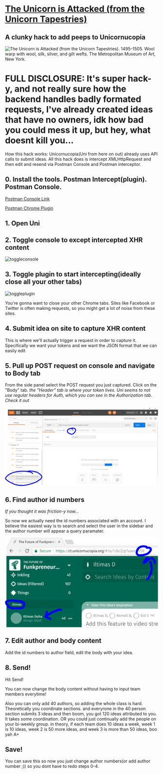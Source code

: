 # [The Unicorn is Attacked (from the Unicorn Tapestries)][1]
## A clunky hack to add peeps to Unicornucopia

![*The Unicorn is Attacked (from the Unicorn Tapestries)*. 1495–1505. Wool warp with wool, silk, silver, and gilt wefts. The Metropolitan Museum of Art, New York.](https://images.metmuseum.org/CRDImages/cl/web-large/DP118985.jpg "*The Unicorn is Attacked (from the Unicorn Tapestries)*. 1495–1505. Wool warp with wool, silk, silver, and gilt wefts. The Metropolitan Museum of Art, New York.")

# FULL DISCLOSURE: It's super hack-y, and not really sure how the backend handles badly formated requests, I've already created ideas that have no owners, idk how bad you could mess it up, but hey, what doesnt kill you...

How this hack works: Unicornucopia(Uni from here on out) already uses API calls to submit ideas. All this hack does is intercept XMLHttpRequest and then edit and resend via Postman Console and Postman interceptor. 


## 0. Install the tools. Postman Intercept(plugin). Postman Console.

[Postman Console Link][2]

[Postman Chrome Plugin][3]

## 1. Open Uni

## 2. Toggle console to except intercepted XHR content

![toggleconsole](https://www.getpostman.com/img/v1/docs/interceptor_cookies/interceptor_cookies_1.png)

## 3. Toggle plugin to start intercepting(ideally close all your other tabs)

![toggleplugin](https://s3.amazonaws.com/postman-static-getpostman-com/postman-docs/proxy.interceptExt.png)

You're gonna want to close your other Chrome tabs. Sites like Facebook or Twitter 
is often making requests, so you might get a lot of noise from these sites.

## 4. Submit idea on site to capture XHR content

This is where we'll actually trigger a request in order to capture it. Specifically 
we want your tokens and we
want the JSON format that we can easily edit

## 5. Pull up POST request on console and navigate to Body tab

From the side panel select the POST request you just captured. Click on the "Body" tab. 
*the "Header" tab is where your token lives. Uni seems to not use regular headers for Auth, 
which you can see in the Authorization tab. Check it out*

![Pull up POST request on console and navigate to Body tab](https://raw.githubusercontent.com/iltimasd/The-Unicorn-Is-Attacked-from-the-unicorn-tapestries/master/capture1.PNG "Pull up POST request on console and navigate to Body tab")

## 6. Find author id numbers

*If you thought it was friction-y now...*

So now we actually need the id numbers associated with an account.
I believe the easiest way is to search and select the user in the sidebar and the author 
number will appear a query paramater.

![Edit author numbers](https://raw.githubusercontent.com/iltimasd/The-Unicorn-Is-Attacked-from-the-unicorn-tapestries/master/capture2.PNG "Edit author numbers")

## 7. Edit author and body content

Add the id numbers to author field, edit the body with your idea.
## 8. Send!

Hit Send!

You can now change the body content without having to input team members everytime!

Also you can only add 40 authors, so adding the whole class is hard. 
Theoretically you coordinate sections. and everyrone in the 40 person section submits 3
ideas and then boom, you got 120 ideas attributed to you. It takes some coordination. OR
you could just continually add the people on your bi-weekly group. in theory, if each team does 10 ideas a week, week 1 is 10 ideas, week 2 is 50 more ideas, and week 3 is more than 50 ideas, boo yah A+

## Save!
You can save this so now you just change author numbers(or add author number ;)) so you dont have to redo steps 0-4.

[1]:https://www.metmuseum.org/art/collection/search/467639
[2]:https://www.getpostman.com/apps
[3]:https://chrome.google.com/webstore/detail/postman/fhbjgbiflinjbdggehcddcbncdddomop?hl=en
